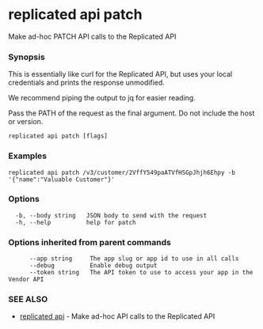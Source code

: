 # replicated api patch

Make ad-hoc PATCH API calls to the Replicated API

### Synopsis

This is essentially like curl for the Replicated API, but
uses your local credentials and prints the response unmodified.

We recommend piping the output to jq for easier reading.

Pass the PATH of the request as the final argument. Do not include the host or version.

```
replicated api patch [flags]
```

### Examples

```
replicated api patch /v3/customer/2VffY549paATVfHSGpJhjh6Ehpy -b '{"name":"Valuable Customer"}'
```

### Options

```
  -b, --body string   JSON body to send with the request
  -h, --help          help for patch
```

### Options inherited from parent commands

```
      --app string     The app slug or app id to use in all calls
      --debug          Enable debug output
      --token string   The API token to use to access your app in the Vendor API
```

### SEE ALSO

* [replicated api](replicated-cli-api)	 - Make ad-hoc API calls to the Replicated API